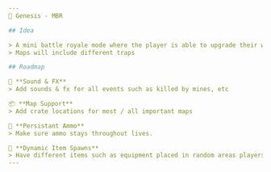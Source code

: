 ```yaml
---
🌌 Genesis - MBR

## Idea

> A mini battle royale mode where the player is able to upgrade their weapons & equipment etc through loot crates around the map.
> Maps will include different traps

## Roadmap

🎇 **Sound & FX**  
> Add sounds & fx for all events such as killed by mines, etc

📦 **Map Support**  
> Add crate locations for most / all important maps

🔄 **Persistant Ammo**  
> Make sure ammo stays throughout lives.

🎲 **Dynamic Item Spawns**  
> Have different items such as equipment placed in random areas players are able to pickup.
---
```

